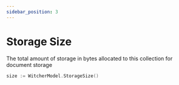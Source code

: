 ```yaml
---
sidebar_position: 3
---
```


# Storage Size

The total amount of storage in bytes allocated to this collection for document storage

```go
size := WitcherModel.StorageSize()
```